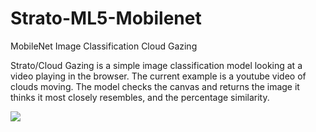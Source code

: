 # Strato-ML5-Mobilenet
MobileNet Image Classification Cloud Gazing

Strato/Cloud Gazing is a simple image classification model looking at a video playing in the browser. The current example is a youtube video of clouds moving. The model checks the canvas and returns the image it thinks it most closely resembles, and the percentage similarity.

![](https://assets.codepen.io/192892/Screen+Shot+2020-07-21+at+2.13.03+PM.png)
